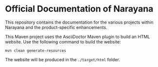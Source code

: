 # Official Documentation of Narayana

This repository contains the documentation for the various projects within Narayana and the product-specific enhancements.

This Maven project uses the AsciiDoctor Maven plugin to build an HTML website.
Use the following command to build the website:
```shell
mvn clean generate-resources
```
The website will be produced in the `./target/html` folder.
